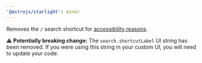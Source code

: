 ```yaml
---
'@astrojs/starlight': minor
---
```


Removes the `/` search shortcut for [accessibility reasons](https://www.w3.org/WAI/WCAG21/Understanding/character-key-shortcuts.html).

⚠️ **Potentially breaking change:** The `search.shortcutLabel` UI string has been removed. If you were using this string in your custom UI, you will need to update your code.
